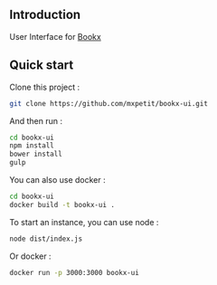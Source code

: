 ## Introduction

User Interface for [Bookx](https://github.com/mxpetit/bookx/)

## Quick start

Clone this project : 
```sh
git clone https://github.com/mxpetit/bookx-ui.git
```

And then run :
```sh
cd bookx-ui
npm install
bower install
gulp
```

You can also use docker :
```sh
cd bookx-ui
docker build -t bookx-ui .
```

To start an instance, you can use node :
```sh
node dist/index.js
```

Or docker :

```sh
docker run -p 3000:3000 bookx-ui
```
